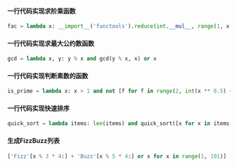 #### 一行代码实现求阶乘函数
```py
fac = lambda x: __import__('functools').reduce(int.__mul__, range(1, x + 1), 1)
```

#### 一行代码实现求最大公约数函数
```py
gcd = lambda x, y: y % x and gcd(y % x, x) or x
```

#### 一行代码实现判断素数的函数
```py
is_prime = lambda x: x > 1 and not [f for f in range(2, int(x ** 0.5) + 1) if x % f == 0]
```

#### 一行代码实现快速排序
```py
quick_sort = lambda items: len(items) and quick_sort([x for x in items[1:] if x < items[0]]) + [items[0]] + quick_sort([x for x in items[1:] if x > items[0]]) or items
```

#### 生成FizzBuzz列表
```py
['Fizz'[x % 3 * 4:] + 'Buzz'[x % 5 * 4:] or x for x in range(1, 101)]
```

